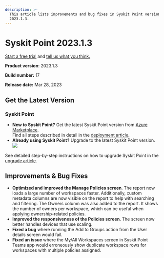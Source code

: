```yaml
---
description: >-
  This article lists improvements and bug fixes in Syskit Point version
  2023.1.3.
---
```


# Syskit Point 2023.1.3

[Start a free trial](https://www.syskit.com/products/point/free-trial/) and [tell us what you think.](https://www.syskit.com/company/contact-us/)

**Product version:** 2023.1.3

**Build number:** 17

**Release date:** Mar 28, 2023

## Get the Latest Version

### Syskit Point

* **New to Syskit Point?** Get the latest Syskit Point version from [Azure Marketplace](https://azuremarketplace.microsoft.com/en-us/marketplace/apps/syskitltd.syskit\_point).\
  Find all steps described in detail in the [deployment article](../../../setup/set-up-point-data-center/deployment/deploy-syskit-point.md).
* **Already using Syskit Point?** Upgrade to the latest Syskit Point version.\
  [![](https://aka.ms/deploytoazurebutton)](https://portal.azure.com/#create/Microsoft.Template/uri/https%3A%2F%2Fsyskitassetsstorage.blob.core.windows.net%2Fpoint%2FARMTemplates%2FPointUpdateDeploy%2FPointUpdateTemplate.json)

See detailed step-by-step instructions on how to upgrade Syskit Point in the [upgrade article](../../../setup/set-up-point-data-center/deployment/upgrade-syskit-point.md).

## Improvements & Bug Fixes

* **Optimized and improved the Manage Policies screen**. The report now loads a large number of workspaces faster. Additionally, custom metadata columns are now visible on the report to help with searching and filtering. The Owners column was also added to the report. It shows the number of owners per workspace, which can be useful when applying ownership-related policies.
* **Improved the responsiveness of the Policies screen**. The screen now better handles devices that use scaling.
* **Fixed a bug** where running the Add to Groups action from the User details screen would fail.
* **Fixed an issue** where the My/All Workspaces screen in Syskit Point Teams app would erroneously show duplicate workspace rows for workspaces with multiple policies assigned.
